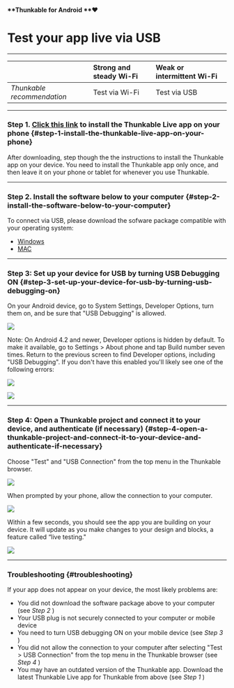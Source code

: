 #### **Thunkable for Android **❤

# Test your app live via USB

---

|  | Strong and steady Wi-Fi | Weak or intermittent Wi-Fi |
| :--- | :--- | :--- |
| _Thunkable recommendation_ | Test via Wi-Fi | Test via USB |

---

### Step 1. [Click this link](https://play.google.com/store/apps/details?id=com.thunkable.appinventor.aicompanion3&hl=en) to install the Thunkable Live app on your phone {#step-1-install-the-thunkable-live-app-on-your-phone}

After downloading, step though the the instructions to install the Thunkable app on your device. You need to install the Thunkable app only once, and then leave it on your phone or tablet for whenever you use Thunkable.

---

### Step 2. Install the software below to your computer {#step-2-install-the-software-below-to-your-computer}

To connect via USB, please download the sofware package compatible with your operating system:

* [Windows](http://share.thunkableapps.com/setup/ThunkableStarterWindowsV3.zip)
* [MAC](http://share.thunkableapps.com/setup/ThunkableStarterMacV3.zip)

---

### Step 3: Set up your device for USB by turning USB Debugging ON {#step-3-set-up-your-device-for-usb-by-turning-usb-debugging-on}

On your Android device, go to System Settings, Developer Options, turn them on, and be sure that "USB Debugging" is allowed.

![](https://thunkable.com/explore/img/connect-usb/usb-debug.png)

Note: On Android 4.2 and newer, Developer options is hidden by default. To make it available, go to Settings &gt; About phone and tap Build number seven times. Return to the previous screen to find Developer options, including "USB Debugging". If you don't have this enabled you'll likely see one of the following errors:

![](https://thunkable.com/explore/img/connect-usb/usb-error1.png)

![](https://thunkable.com/explore/img/connect-usb/usb-error2.png)

---

### Step 4: Open a Thunkable project and connect it to your device, and authenticate \(if necessary\) {#step-4-open-a-thunkable-project-and-connect-it-to-your-device-and-authenticate-if-necessary}

Choose "Test" and "USB Connection" from the top menu in the Thunkable browser.

![](https://thunkable.com/explore/img/connect-usb/usb-test.png)

When prompted by your phone, allow the connection to your computer.

![](https://thunkable.com/explore/img/connect-usb/usb-allow.png)

Within a few seconds, you should see the app you are building on your device. It will update as you make changes to your design and blocks, a feature called “live testing."

![](https://thunkable.com/explore/img/connect-usb/usb-success.png)

---

### Troubleshooting {#troubleshooting}

If your app does not appear on your device, the most likely problems are:

* You did not download the software package above to your computer \(see
  _Step 2_
  \)
* Your USB plug is not securely connected to your computer or mobile device
* You need to turn USB debugging ON on your mobile device \(see
  _Step 3_
  \)
* You did not allow the connection to your computer after selecting "Test 
  &gt;
   USB Connection" from the top menu in the Thunkable browser \(see
  _Step 4_
  \)
* You may have an outdated version of the Thunkable app. Download the latest Thunkable Live app for Thunkable from above \(see
  _Step 1_
  \)



